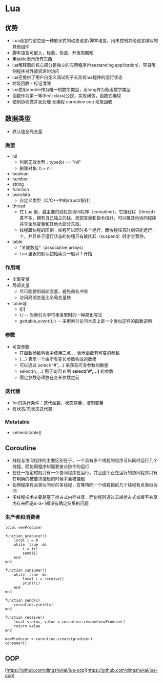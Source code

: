 # Lua
## 优势
- Lua语言的定位是一种胶水式的动态语言/脚本语言，用来控制其他语言编写的其他组件
- 脚本语言可嵌入，轻量，快速，开发周期短
- 用table表示所有东西
- lua解释器的核心部分是独立的应用程序(freestanding application)，容易限制程序对外部资源的访问
- lua还提供了用户自定义调试钩子去监视lua程序的运行状态
- 垃圾回收 - 标记清除
- lua使用double作为唯一的数字类型，用long作为备用数字类型
- 函数作为第一等(first-class)公民，实现闭包，函数式编程
- 使用协程做并发处理
元编程
coroutine
oop
垃圾回收

## 数据类型
- 默认是全局变量
### 类型
- nil
	- 判断无效类型：type(b) == "nil"
	- 删除对象: b = nil
- boolean
- number
- string
- function
- userdata
	- 自定义类型（C/C++中的struct/指针）
- thread
	- 在 Lua 里，最主要的线程是协同程序（coroutine）。它跟线程（thread）差不多，拥有自己独立的栈、局部变量和指令指针，可以跟其他协同程序共享全局变量和其他大部分东西。
	- 线程跟协程的区别：线程可以同时多个运行，而协程任意时刻只能运行一个，并且处于运行状态的协程只有被挂起（suspend）时才会暂停。
- table
	- "关联数组"（associative arrays）
	- Lua 里表的默认初始索引一般以 1 开始

### 作用域
- 全局变量
- 局部变量
	- 尽可能使用局部变量，避免命名冲突
	- 访问局部变量比全局变量快
- table域
	- t[i]
	- t.i 		--  当索引为字符串类型时的一种简化写法 
	- gettable_event(t,i)  --  采用索引访问本质上是一个类似这样的函数调用

### 参数
- 可变参数
	- 在函数参数列表中使用三点 ... 表示函数有可变的参数
	- {...}  表示一个由所有变长参数构成的数组
	- 可以通过 select("#",...) 来获取可变参数的数量
	- select(n, …) 用于访问 **n** 到 **select('#',…)** 的参数
	- 固定参数必须放在变长参数之前

### 迭代器
- for的执行条件：迭代函数，状态常量，控制变量
- 有状态/无状态迭代器

### Metatable
- setmetatable()

## Coroutine
- 线程与协同程序的主要区别在于，一个具有多个线程的程序可以同时运行几个线程，而协同程序却需要彼此协作的运行
- 在任一指定时刻只有一个协同程序在运行，并且这个正在运行的协同程序只有在明确的被要求挂起的时候才会被挂起
- 协同程序有点类似同步的多线程，在等待同一个线程锁的几个线程有点类似协同
- 多线程技术主要是基于抢占式内存共享，而协程则通过去掉抢占式或者不共享内存来回避a=a+1都没有确定结果的问题

### 生产者和消费者
```
local newProducer

function producer()
	local i = 0
	while  true  do
		i = i+1
		send(i)
	end
end

function consumer()
	while  true  do
		local i = receive()
		print(i)
	end
end

function send(x)
	coroutine.yield(x)
end

function receive()
	local status, value = coroutine.resume(newProducer)
	return value
end

newProducer = coroutine.create(producer)
consumer()
```

## OOP
[https://github.com/dingshukai/lua-oop](https://github.com/dingshukai/lua-oop)
<!--stackedit_data:
eyJoaXN0b3J5IjpbLTE1MDI0ODUzNzYsOTg1Mjg4MTU5XX0=
-->